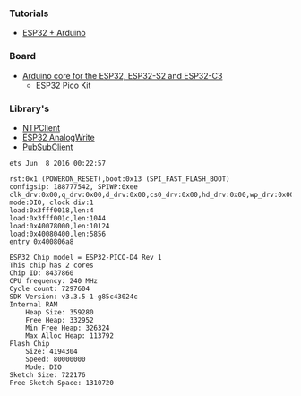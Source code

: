 
### Tutorials

 * [ESP32 + Arduino](https://www.youtube.com/playlist?list=PLzvRQMJ9HDiQ3OIuBWCEW6yE0S0LUWhGU)

### Board
 * [Arduino core for the ESP32, ESP32-S2 and ESP32-C3](https://github.com/espressif/arduino-esp32)
     * ESP32 Pico Kit
 
### Library's
 * [NTPClient](https://github.com/arduino-libraries/NTPClient)
 * [ESP32 AnalogWrite](https://github.com/ERROPiX/ESP32_AnalogWrite)
 * [PubSubClient](https://pubsubclient.knolleary.net/)

```
ets Jun  8 2016 00:22:57

rst:0x1 (POWERON_RESET),boot:0x13 (SPI_FAST_FLASH_BOOT)
configsip: 188777542, SPIWP:0xee
clk_drv:0x00,q_drv:0x00,d_drv:0x00,cs0_drv:0x00,hd_drv:0x00,wp_drv:0x00
mode:DIO, clock div:1
load:0x3fff0018,len:4
load:0x3fff001c,len:1044
load:0x40078000,len:10124
load:0x40080400,len:5856
entry 0x400806a8
```

```
ESP32 Chip model = ESP32-PICO-D4 Rev 1
This chip has 2 cores
Chip ID: 8437860
CPU frequency: 240 MHz
Cycle count: 7297604
SDK Version: v3.3.5-1-g85c43024c
Internal RAM
    Heap Size: 359280
    Free Heap: 332952
    Min Free Heap: 326324
    Max Alloc Heap: 113792
Flash Chip
    Size: 4194304
    Speed: 80000000
    Mode: DIO
Sketch Size: 722176
Free Sketch Space: 1310720
```
